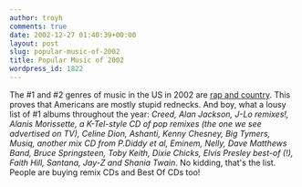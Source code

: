 ```yaml
---
author: troyh
comments: true
date: 2002-12-27 01:40:39+00:00
layout: post
slug: popular-music-of-2002
title: Popular Music of 2002
wordpress_id: 1822
---
```


The #1 and #2 genres of music in the US in 2002 are [rap and country](http://www.nytimes.com/2002/12/26/arts/music/26HITS.html).  This proves that Americans are mostly stupid rednecks. And boy, what a lousy list of #1 albums throughout the year: _Creed, Alan Jackson, J-Lo remixes!, Alanis Morissette, a K-Tel-style CD of pop remixes (the one we see advertised on TV), Celine Dion, Ashanti, Kenny Chesney, Big Tymers, Musiq, another mix CD from P.Diddy et al, Eminem, Nelly, Dave Matthews Band, Bruce Springsteen, Toby Keith, Dixie Chicks, Elvis Presley best-of (!), Faith Hill, Santana, Jay-Z and Shania Twain_. No kidding, that's the list.  People are buying remix CDs and Best Of CDs too!
